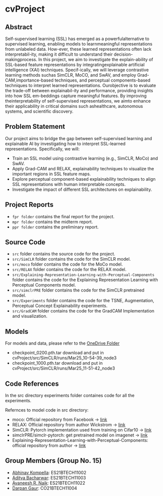 # cvProject
## Abstract
Self-supervised learning (SSL) has emerged as a powerfulalternative to supervised learning, enabling models to learnmeaningful representations from unlabeled data. How-ever, these learned representations often lack interpretabil-ity, making it difficult to understand their decision-makingprocess. In this project, we aim to investigate the explain-ability of SSL-based feature representations by integratingexplainable artificial intelligence (XAI) techniques. Specif-ically, we will leverage contrastive learning methods suchas SimCLR, MoCO, and SwAV, and employ Grad-CAM,importance-based techniques, and perceptual components-based techniques to interpret learned representations. Ourobjective is to evaluate the trade-off between explainabil-ity and performance, providing insights into how SSL em-beddings capture meaningful features. By improving theinterpretability of self-supervised representations, we aimto enhance their applicability in critical domains such ashealthcare, autonomous systems, and scientific discovery.

## Problem Statement
Our project aims to bridge the gap between self-supervised learning and explainable AI by investigating how to interpret SSL-learned representations. Specifically, we will:
- Train an SSL model using contrastive learning (e.g., SimCLR, MoCo) and SwAV.
- Apply Grad-CAM and RELAX, explainability techniques to visualize the important regions in SSL feature maps.
- Explore perceptual component-based explainability techniques to align SSL representations with human interpretable concepts.
- Investigate the impact of different SSL architectures on explainability.

## Project Reports
- `fpr folder` contains the final report for the project.
- `mpr folder` contains the midterm report.
- `ppr folder` contains the preliminary report.

## Source Code
- `src` folder contains the source code for the project.
- `src/SimCLR` folder contains the code for the SimCLR model.
- `src/moco` folder contains the code for the MoCo model.
- `src/RELAX` folder contains the code for the RELAX model.
- `src/Explaining-Representation-Learning-with-Perceptual-Components` folder contains the code for the Explaining Representation Learning with Perceptual Components model.
- `src/simclrPRE` folder contains the code for the SimCLR pretrained model.
- `src/Experiments` folder contains the code for the TSNE, Augmentation, Perceptual Concept Explainability  experiments.
- `src/GradCAM` folder contains the code for the GradCAM Implementation and visualization.


## Models
For models and data, please refer to the [OneDrive Folder](https://iith-my.sharepoint.com/:f:/g/personal/co21btech11004_iith_ac_in/EiKuBfu8qvlKiWGDwPKSBkgBJW6jVpuKbjhJ0CVPd0BUzQ?e=rz7wuu)

- checkpoint_0200.pth.tar download and put in cvProject/src/SimCLR/runs/Mar25_10-54-39_node3
- checkpoint_1000.pth.tar download and put in cvProject/src/SimCLR/runs/Mar25_11-51-42_node3

## Code References
In the src directory experiments folder containes code for all the experiments.

Refernces to model code in src directory:
- moco: Official repository from Facebook -> [link](https://github.com/facebookresearch/moco.git)
- RELAX: Official repository from author Wickstrom -> [link](https://github.com/Wickstrom/RELAX.git)
- SimCLR: Pytorch implementation used from training on Cifar10 -> [link](https://github.com/sthalles/SimCLR.git)
- simclrPRE/simclr-pytorch: get pretrained model on imagenet -> [link](https://github.com/AndrewAtanov/simclr-pytorch.git)
- Explaining-Representation-Learning-with-Perceptual-Components: official repository from author -> [link](https://github.com/olivesgatech/Explaining-Representation-Learning-with-Perceptual-Components.git)

## Group Members (Group No. 15)
- [Abhinav Kompella](es21btech11002@iith.ac.in): ES21BTECH11002
- [Aditya Bacharwar](es21btech11003@iith.ac.in): ES21BTECH11003
- [Avaneesh R. Naik](es21btech11022@iith.ac.in): ES21BTECH11022
- [Darpan Gaur](co21btech11004@iith.ac.in): CO21BTECH11004